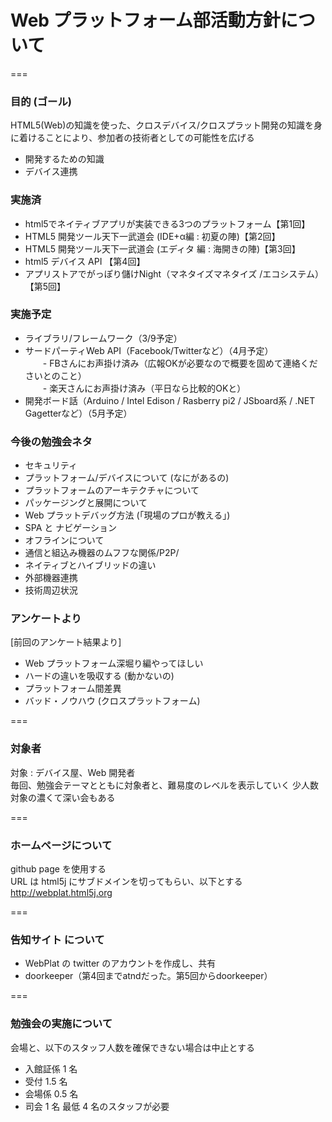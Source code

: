 # Web プラットフォーム部活動方針について
===
### 目的 (ゴール)
HTML5(Web)の知識を使った、クロスデバイス/クロスプラット開発の知識を身に着けることにより、参加者の技術者としての可能性を広げる
* 開発するための知識
* デバイス連携

### 実施済
* html5でネイティブアプリが実装できる3つのプラットフォーム【第1回】
* HTML5 開発ツール天下一武道会 (IDE+α編 : 初夏の陣)【第2回】
* HTML5 開発ツール天下一武道会 (エディタ 編 : 海開きの陣)【第3回】
* html5 デバイス API 【第4回】
* アプリストアでがっぽり儲けNight（マネタイズマネタイズ /エコシステム）【第5回】

### 実施予定

* ライブラリ/フレームワーク（3/9予定）
* サードパーティWeb API（Facebook/Twitterなど）（4月予定）  
　　- FBさんにお声掛け済み（広報OKが必要なので概要を固めて連絡くださいとのこと）  
　　- 楽天さんにお声掛け済み（平日なら比較的OKと）  
* 開発ボード話（Arduino / Intel Edison / Rasberry pi2 / JSboard系 / .NET Gagetterなど）（5月予定）

### 今後の勉強会ネタ
* セキュリティ
* プラットフォーム/デバイスについて (なにがあるの)
* プラットフォームのアーキテクチャについて
* パッケージングと展開について
* Web プラットデバッグ方法 (「現場のプロが教える」)
* SPA と ナビゲーション
* オフラインについて
* 通信と組込み機器のムフフな関係/P2P/
* ネイティブとハイブリッドの違い
* 外部機器連携
* 技術周辺状況  

### アンケートより
[前回のアンケート結果より]
* Web プラットフォーム深堀り編やってほしい
* ハードの違いを吸収する (動かないの)
* プラットフォーム間差異
* バッド・ノウハウ (クロスプラットフォーム)

===

### 対象者
対象 : デバイス屋、Web 開発者  
毎回、勉強会テーマとともに対象者と、難易度のレベルを表示していく
少人数対象の濃くて深い会もある  

===

### ホームページについて  
github page を使用する  
URL は html5j にサブドメインを切ってもらい、以下とする  
http://webplat.html5j.org  
  
===

### 告知サイト について  
* WebPlat の twitter のアカウントを作成し、共有
* doorkeeper（第4回までatndだった。第5回からdoorkeeper）  

===

### 勉強会の実施について
会場と、以下のスタッフ人数を確保できない場合は中止とする
* 入館証係 1 名
* 受付 1.5 名
* 会場係 0.5 名
* 司会 1 名
最低 4 名のスタッフが必要

